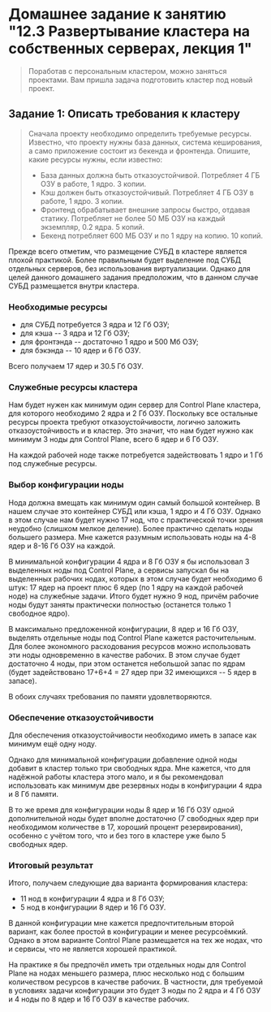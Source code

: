 # Домашнее задание к занятию "12.3 Развертывание кластера на собственных серверах, лекция 1"

> Поработав с персональным кластером, можно заняться проектами. Вам пришла задача подготовить кластер под новый проект.

## Задание 1: Описать требования к кластеру
> Сначала проекту необходимо определить требуемые ресурсы. Известно, что проекту нужны база данных, система кеширования, а само приложение состоит из бекенда и фронтенда. Опишите, какие ресурсы нужны, если известно:
> 
> * База данных должна быть отказоустойчивой. Потребляет 4 ГБ ОЗУ в работе, 1 ядро. 3 копии.
> * Кэш должен быть отказоустойчивый. Потребляет 4 ГБ ОЗУ в работе, 1 ядро. 3 копии.
> * Фронтенд обрабатывает внешние запросы быстро, отдавая статику. Потребляет не более 50 МБ ОЗУ на каждый экземпляр, 0.2 ядра. 5 копий.
> * Бекенд потребляет 600 МБ ОЗУ и по 1 ядру на копию. 10 копий.

Прежде всего отметим, что размещение СУБД в кластере является плохой практикой. Более правильным будет выделение под СУБД отдельных серверов, без использования виртуализации. Однако для целей данного домашнего задания предположим, что в данном случае СУБД размещается внутри кластера.

### Необходимые ресурсы

* для СУБД потребуется 3 ядра и 12 Гб ОЗУ;
* для кэша -- 3 ядра и 12 Гб ОЗУ;
* для фронтэнда -- достаточно 1 ядро и 500 Мб ОЗУ;
* для бэкэнда -- 10 ядер и 6 Гб ОЗУ.

Всего получаем 17 ядер и 30.5 Гб ОЗУ.

### Служебные ресурсы кластера

Нам будет нужен как минимум один сервер для Control Plane кластера, для которого необходимо 2 ядра и 2 Гб ОЗУ. Поскольку все остальные ресурсы проекта требуют отказоустойчивости, логично заложить отказоустойчивость и в кластер. Это значит, что нам будет нужно как минимум 3 ноды для Control Plane, всего 6 ядер и 6 Гб ОЗУ.

На каждой рабочей ноде также потребуется задействовать 1 ядро и 1 Гб под служебные ресурсы.

### Выбор конфигурации ноды

Нода должна вмещать как минимум один самый большой контейнер. В нашем случае это контейнер СУБД или кэша, 1 ядро и 4 Гб ОЗУ. Однако в этом случае нам будет нужно 17 нод, что с практической точки зрения неудобно (слишком мелкое деление). Более практично сделать ноды большего размера. Мне кажется разумным использовать ноды на 4-8 ядер и 8-16 Гб ОЗУ на каждой.

В минимальной конфигурации 4 ядра и 8 Гб ОЗУ я бы использовал 3 выделенных ноды под Control Plane, а сервисы запускал бы на выделенных рабочих нодах, которых в этом случае будет необходимо 6 штук: 17 ядер на проект плюс 6 ядер (по 1 ядру на каждой рабочей ноде) на служебные задачи. Итого будет нужно 9 нод, причём рабочие ноды будут заняты практически полностью (останется только 1 свободное ядро).

В максимально предложенной конфигурации, 8 ядер и 16 Гб ОЗУ, выделять отдельные ноды под Control Plane кажется расточительным. Для более экономного расходования ресурсов можно использовать эти ноды одновременно в качестве рабочих. В этом случае будет достаточно 4 ноды, при этом останется небольшой запас по ядрам (будет задействовано 17+6+4 = 27 ядер при 32 имеющихся -- 5 ядер в запасе).

В обоих случаях требования по памяти удовлетворяются.

### Обеспечение отказоустойчивости

Для обеспечения отказоустойчивости необходимо иметь в запасе как минимум ещё одну ноду.

Однако для минимальной конфигурации добавление одной ноды добавит в кластер только три свободных ядра. Мне кажется, что для надёжной работы кластера этого мало, и я бы рекомендовал использовать как минимум две резервных ноды в конфигурации 4 ядра и 8 Гб памяти.

В то же время для конфигурации ноды 8 ядер и 16 Гб ОЗУ одной дополнительной ноды будет вполне достаточно (7 свободных ядер при необходимом количестве в 17, хороший процент резервирования), особенно с учётом того, что и без того в кластере уже было 5 свободных ядер.

### Итоговый результат

Итого, получаем следующие два варианта формирования кластера:

* 11 нод в конфигурации 4 ядра и 8 Гб ОЗУ;
* 5 нод в конфигурации 8 ядер и 16 Гб ОЗУ.

В данной конфигурации мне кажется предпочтительным второй вариант, как более простой в конфигурации и менее ресурсоёмкий. Однако в этом варианте Control Plane размещается на тех же нодах, что и сервисы, что не является хорошей практикой.

На практике я бы предпочёл иметь три отдельных ноды для Control Plane на нодах меньшего размера, плюс несколько нод с большим количеством ресурсов в качестве рабочих. В частности, для требуемой в условиях задачи конфигурации это будет 3 ноды по 2 ядра и 4 Гб ОЗУ и 4 ноды по 8 ядер и 16 Гб ОЗУ в качестве рабочих.  

